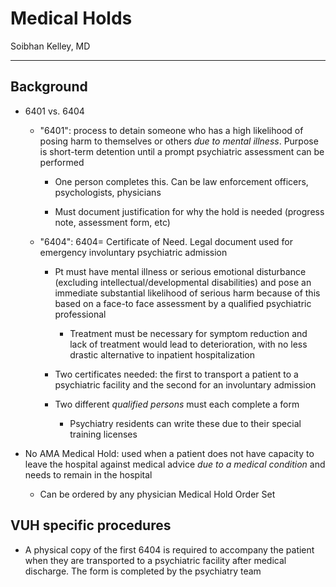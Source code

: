 # Medical Holds 

Soibhan Kelley, MD

---

## Background

- 6401 vs. 6404

    - "6401": process to detain someone who has a high likelihood of
        posing harm to themselves or others *due to mental illness*. Purpose
        is short-term detention until a prompt psychiatric assessment can be
        performed

        - One person completes this. Can be law enforcement officers,
            psychologists, physicians

        - Must document justification for why the hold is needed (progress
            note, assessment form, etc)

    - "6404": 6404= Certificate of Need. Legal document used for emergency
        involuntary psychiatric admission

        - Pt must have mental illness or serious emotional disturbance
            (excluding intellectual/developmental disabilities) and pose an
            immediate substantial likelihood of serious harm because of this
            based on a face-to face assessment by a qualified psychiatric
            professional

            - Treatment must be necessary for symptom reduction and lack
                of treatment would lead to deterioration, with no less
                drastic alternative to inpatient hospitalization

        - Two certificates needed: the first to transport a patient to a
            psychiatric facility and the second for an involuntary admission

        - Two different *qualified persons* must each complete a form

            - Psychiatry residents can write these due to their special
                training licenses

- No AMA Medical Hold: used when a patient does not have capacity to
    leave the hospital against medical advice *due to a medical
    condition* and needs to remain in the hospital

    - Can be ordered by any physician Medical Hold Order Set

## VUH specific procedures

- A physical copy of the first 6404 is required to accompany the
    patient when they are transported to a psychiatric facility after
    medical discharge. The form is completed by the psychiatry team
